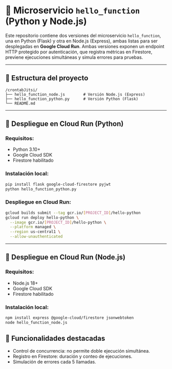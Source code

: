 # 🧠 Microservicio `hello_function` (Python y Node.js)

Este repositorio contiene dos versiones del microservicio `hello_function`, una en Python (Flask) y otra en Node.js (Express), ambas listas para ser desplegadas en **Google Cloud Run**. Ambas versiones exponen un endpoint HTTP protegido por autenticación, que registra métricas en Firestore, previene ejecuciones simultáneas y simula errores para pruebas.

---

## 📁 Estructura del proyecto

```
/crontabJitsi/
├── hello_function_node.js        # Versión Node.js (Express)
├── hello_function_python.py      # Versión Python (Flask)
└── README.md
```

---

## 🚀 Despliegue en Cloud Run (Python)

### Requisitos:
- Python 3.10+
- Google Cloud SDK
- Firestore habilitado

### Instalación local:
```bash
pip install flask google-cloud-firestore pyjwt
python hello_function_python.py
```

### Despliegue en Cloud Run:
```bash
gcloud builds submit --tag gcr.io/[PROJECT_ID]/hello-python
gcloud run deploy hello-python \
  --image gcr.io/[PROJECT_ID]/hello-python \
  --platform managed \
  --region us-central1 \
  --allow-unauthenticated
```

---

## 🚀 Despliegue en Cloud Run (Node.js)

### Requisitos:
- Node.js 18+
- Google Cloud SDK
- Firestore habilitado

### Instalación local:
```bash
npm install express @google-cloud/firestore jsonwebtoken
node hello_function_node.js
```


## 🧪 Funcionalidades destacadas

- Control de concurrencia: no permite doble ejecución simultánea.
- Registro en Firestore: duración y conteo de ejecuciones.
- Simulación de errores cada 5 llamadas.
